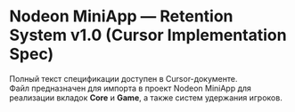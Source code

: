 # Nodeon MiniApp — Retention System v1.0 (Cursor Implementation Spec)

Полный текст спецификации доступен в Cursor-документе.  
Файл предназначен для импорта в проект Nodeon MiniApp для реализации вкладок **Core** и **Game**, а также систем удержания игроков.

